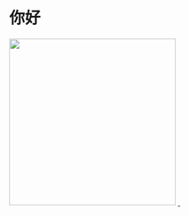 
<h1>你好</h1>
<img src="https://media.giphy.com/media/WUlplcMpOCEmTGBtBW/giphy.gif" width="300px">


<a href="https://github.com/anuraghazra/github-readme-stats">
  <img align="center" src="https://github-readme-stats.vercel.app/api?username=lxy2001910&hide=stars,issues&count_private=true&show_icons=true" alt=""/>
</a>
<a href="https://github.com/anuraghazra/github-readme-stats">
  <img align="center" src="https://github-readme-stats.vercel.app/api/top-langs/?username=lxy2001910&layout=compact"  alt=""/>
</a>